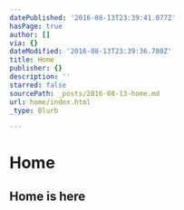 ```yaml
---
datePublished: '2016-08-13T23:39:41.077Z'
hasPage: true
author: []
via: {}
dateModified: '2016-08-13T23:39:36.780Z'
title: Home
publisher: {}
description: ''
starred: false
sourcePath: _posts/2016-08-13-home.md
url: home/index.html
_type: Blurb

---
```

# Home

## Home is here
